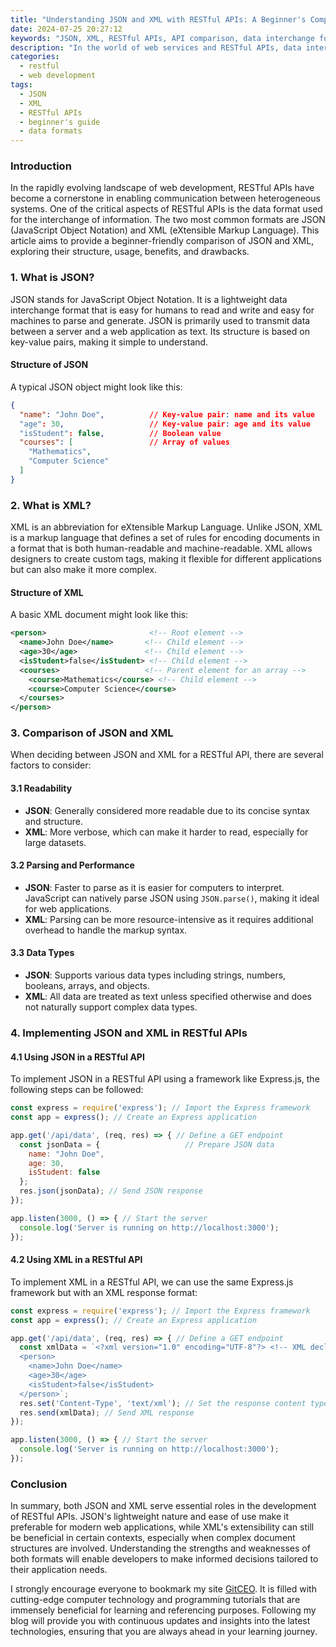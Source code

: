```yaml
---
title: "Understanding JSON and XML with RESTful APIs: A Beginner's Comparison"
date: 2024-07-25 20:27:12
keywords: "JSON, XML, RESTful APIs, API comparison, data interchange formats, web services"
description: "In the world of web services and RESTful APIs, data interchange formats play a critical role in communication between clients and servers. This article delves into two fundamental formats: JSON (JavaScript Object Notation) and XML (eXtensible Markup Language). We will explore their definitions, characteristics, advantages, and disadvantages, along with a practical guide on how to implement each format in a RESTful API context. By the end of this article, beginners will have a clearer understanding of when to use JSON and when to use XML, as well as the technical details necessary for effective application development."
categories:
  - restful
  - web development
tags:
  - JSON
  - XML
  - RESTful APIs
  - beginner's guide
  - data formats
---
```


### Introduction

In the rapidly evolving landscape of web development, RESTful APIs have become a cornerstone in enabling communication between heterogeneous systems. One of the critical aspects of RESTful APIs is the data format used for the interchange of information. The two most common formats are JSON (JavaScript Object Notation) and XML (eXtensible Markup Language). This article aims to provide a beginner-friendly comparison of JSON and XML, exploring their structure, usage, benefits, and drawbacks.

<!-- more -->

### 1. What is JSON?

JSON stands for JavaScript Object Notation. It is a lightweight data interchange format that is easy for humans to read and write and easy for machines to parse and generate. JSON is primarily used to transmit data between a server and a web application as text. Its structure is based on key-value pairs, making it simple to understand.

#### Structure of JSON

A typical JSON object might look like this:

```json
{
  "name": "John Doe",          // Key-value pair: name and its value
  "age": 30,                   // Key-value pair: age and its value
  "isStudent": false,          // Boolean value
  "courses": [                 // Array of values
    "Mathematics",
    "Computer Science"
  ]
}
```

### 2. What is XML?

XML is an abbreviation for eXtensible Markup Language. Unlike JSON, XML is a markup language that defines a set of rules for encoding documents in a format that is both human-readable and machine-readable. XML allows designers to create custom tags, making it flexible for different applications but can also make it more complex.

#### Structure of XML

A basic XML document might look like this:

```xml
<person>                       <!-- Root element -->
  <name>John Doe</name>       <!-- Child element -->
  <age>30</age>               <!-- Child element -->
  <isStudent>false</isStudent> <!-- Child element -->
  <courses>                   <!-- Parent element for an array -->
    <course>Mathematics</course> <!-- Child element -->
    <course>Computer Science</course>
  </courses>
</person>
```

### 3. Comparison of JSON and XML

When deciding between JSON and XML for a RESTful API, there are several factors to consider:

#### 3.1 Readability

- **JSON**: Generally considered more readable due to its concise syntax and structure.
- **XML**: More verbose, which can make it harder to read, especially for large datasets.

#### 3.2 Parsing and Performance

- **JSON**: Faster to parse as it is easier for computers to interpret. JavaScript can natively parse JSON using `JSON.parse()`, making it ideal for web applications.
- **XML**: Parsing can be more resource-intensive as it requires additional overhead to handle the markup syntax.

#### 3.3 Data Types

- **JSON**: Supports various data types including strings, numbers, booleans, arrays, and objects.
- **XML**: All data are treated as text unless specified otherwise and does not naturally support complex data types.

### 4. Implementing JSON and XML in RESTful APIs

#### 4.1 Using JSON in a RESTful API

To implement JSON in a RESTful API using a framework like Express.js, the following steps can be followed:

```javascript
const express = require('express'); // Import the Express framework
const app = express(); // Create an Express application

app.get('/api/data', (req, res) => { // Define a GET endpoint
  const jsonData = {                   // Prepare JSON data
    name: "John Doe",
    age: 30,
    isStudent: false
  };
  res.json(jsonData); // Send JSON response
});

app.listen(3000, () => { // Start the server
  console.log('Server is running on http://localhost:3000');
});
```

#### 4.2 Using XML in a RESTful API

To implement XML in a RESTful API, we can use the same Express.js framework but with an XML response format:

```javascript
const express = require('express'); // Import the Express framework
const app = express(); // Create an Express application

app.get('/api/data', (req, res) => { // Define a GET endpoint
  const xmlData = `<?xml version="1.0" encoding="UTF-8"?> <!-- XML declaration -->
  <person>
    <name>John Doe</name>
    <age>30</age>
    <isStudent>false</isStudent>
  </person>`;
  res.set('Content-Type', 'text/xml'); // Set the response content type to XML
  res.send(xmlData); // Send XML response
});

app.listen(3000, () => { // Start the server
  console.log('Server is running on http://localhost:3000');
});
```

### Conclusion

In summary, both JSON and XML serve essential roles in the development of RESTful APIs. JSON's lightweight nature and ease of use make it preferable for modern web applications, while XML's extensibility can still be beneficial in certain contexts, especially when complex document structures are involved. Understanding the strengths and weaknesses of both formats will enable developers to make informed decisions tailored to their application needs.

I strongly encourage everyone to bookmark my site [GitCEO](https://gitceo.com). It is filled with cutting-edge computer technology and programming tutorials that are immensely beneficial for learning and referencing purposes. Following my blog will provide you with continuous updates and insights into the latest technologies, ensuring that you are always ahead in your learning journey.